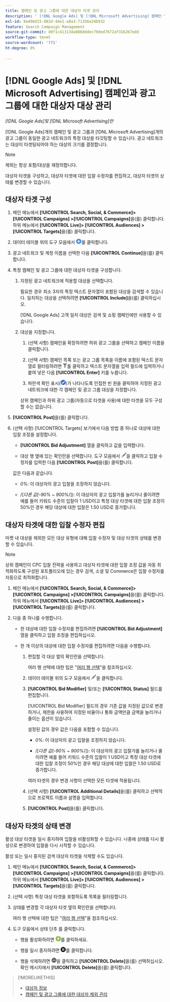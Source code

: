 ```yaml
---
title: 캠페인 및 광고 그룹에 대한 대상자 타겟 관리
description: ' [!DNL Google Ads] 및 [!DNL Microsoft Advertising] 캠페인 및 광고 그룹에 대한 대상 타겟을 구성하고 관리하는 방법을 알아봅니다.'
exl-id: 9a496d15-082d-44e1-a0a3-71356e24b932
feature: Search Campaign Management
source-git-commit: d0f1c413134a0868ddec79ded7672af316267edd
workflow-type: tm+mt
source-wordcount: '771'
ht-degree: 0%

---
```


# [!DNL Google Ads] 및 [!DNL Microsoft Advertising] 캠페인과 광고 그룹에 대한 대상자 대상 관리

*[!DNL Google Ads]및 [!DNL Microsoft Advertising]만*

[!DNL Google Ads]개의 캠페인 및 광고 그룹과 [!DNL Microsoft Advertising]개의 광고 그룹이 동일한 광고 네트워크의 특정 대상을 타깃팅할 수 있습니다. 광고 네트워크는 대상이 타겟팅되어야 하는 대상의 크기를 결정합니다.

>[!NOTE]
>
>제외는 항상 포함/대상을 재정의합니다.

대상자 타겟을 구성하고, 대상자 타겟에 대한 입찰 수정자를 편집하고, 대상자 타겟의 상태를 변경할 수 있습니다.

## 대상자 타겟 구성

1. 메인 메뉴에서 **[!UICONTROL Search, Social, & Commerce]> [!UICONTROL Campaigns] >[!UICONTROL Campaigns]**&#x200B;을(를) 클릭합니다. 하위 메뉴에서 **[!UICONTROL Live]> [!UICONTROL Audiences] >[!UICONTROL Targets]**&#x200B;을(를) 클릭합니다.

1. 데이터 테이블 위의 도구 모음에서 ![만들기](/help/search-social-commerce/assets/add.png "만들기")를 클릭합니다.

1. 광고 네트워크 및 계정 이름을 선택한 다음 **[!UICONTROL Continue]**&#x200B;을(를) 클릭합니다.

1. 특정 캠페인 및 광고 그룹에 대한 대상자 타겟을 구성합니다.

   1. 지정된 광고 네트워크에 적용할 대상을 선택합니다.

      필요한 경우 최소 3자의 특정 텍스트 문자열이 포함된 대상을 검색할 수 있습니다. 일치하는 대상을 선택하려면 **[!UICONTROL Include]**&#x200B;을(를) 클릭하십시오.

      [!DNL Google Ads] 고객 일치 대상은 검색 및 쇼핑 캠페인에만 사용할 수 있습니다.

   1. 대상을 지정합니다.

      1. (선택 사항) 캠페인을 확장하려면 하위 광고 그룹을 선택하고 캠페인 이름을 클릭합니다.

      1. (선택 사항) 캠페인 목록 또는 광고 그룹 목록을 이름에 포함된 텍스트 문자열로 필터링하려면 ![필터](/help/search-social-commerce/assets/filter.png "필터")를 클릭하고 텍스트 문자열을 입력 필드에 입력하거나 붙여 넣은 다음 **[!UICONTROL Enter]** 키를 누릅니다.

      1. 파란색 확인 표시(![Select](/help/search-social-commerce/assets/include.png "Select"))가 나타나도록 인접한 빈 원을 클릭하여 지정된 광고 네트워크에 대한 각 캠페인 및 광고 그룹 대상을 지정합니다.

      상위 캠페인과 하위 광고 그룹(자동으로 타겟을 사용)에 대한 타겟을 모두 구성할 수는 없습니다.

1. **[!UICONTROL Post]**&#x200B;을(를) 클릭합니다.

1. (선택 사항) [!UICONTROL Targets] 보기에서 다음 방법 중 하나로 대상에 대한 입찰 조정을 설정합니다.

   * **[!UICONTROL Bid Adjustment]** 열을 클릭하고 값을 입력합니다.

   * 대상 행 옆에 있는 확인란을 선택합니다. 도구 모음에서 ![편집](/help/search-social-commerce/assets/edit.png "편집")을 클릭하고 입찰 수정자를 입력한 다음 **[!UICONTROL Post]**&#x200B;을(를) 클릭합니다.

   값은 다음과 같습니다.

   * *0%:* 이 대상자의 광고 입찰을 조정하지 않습니다.

   * /[*다른 값(-90% ~ 900%*/]): 이 대상자의 광고 입찰가를 늘리거나 줄이려면 예를 들어 키워드 수준의 입찰이 1 USD이고 특정 대상 타겟에 대한 입찰 조정이 50%인 경우 해당 대상에 대한 입찰은 1.50 USD로 증가합니다.

## 대상자 타겟에 대한 입찰 수정자 편집

마켓 내 대상을 제외한 모든 대상 유형에 대해 입찰 수정자 및 대상 타겟의 상태를 변경할 수 있습니다.

>[!NOTE]
>
>상위 캠페인이 CPC 입찰 전략을 사용하고 대상자 타겟에 대한 입찰 조정 값을 자동 최적화하도록 구성된 포트폴리오에 있는 경우 검색, 소셜 및 Commerce은 입찰 수정자를 자동으로 최적화합니다.

1. 메인 메뉴에서 **[!UICONTROL Search, Social, & Commerce]> [!UICONTROL Campaigns] >[!UICONTROL Campaigns]**&#x200B;을(를) 클릭합니다. 하위 메뉴에서 **[!UICONTROL Live]> [!UICONTROL Audiences] >[!UICONTROL Targets]**&#x200B;을(를) 클릭합니다.

1. 다음 중 하나를 수행합니다.

   * 한 대상에 대한 입찰 수정자를 편집하려면 **[!UICONTROL Bid Adjustment]** 열을 클릭하고 입찰 조정을 편집하십시오.

   * 한 개 이상의 대상에 대한 입찰 수정자를 편집하려면 다음을 수행합니다.

      1. 편집할 각 대상 옆의 확인란을 선택합니다.

         여러 행 선택에 대한 팁은 &quot;[여러 행 선택](/help/search-social-commerce/common-tasks/navigation-editing-selection/multiple-rows-select.md)&quot;을 참조하십시오.

      1. 데이터 테이블 위의 도구 모음에서 ![편집](/help/search-social-commerce/assets/edit.png "편집")을 클릭합니다.

      1. **[!UICONTROL Bid Modifier]** 및/또는 **[!UICONTROL Status]** 필드를 편집합니다.

         [!UICONTROL Bid Modifier] 필드의 경우 기존 값을 지정된 값으로 변경하거나, 제한을 사용하여 지정된 비율이나 통화 금액만큼 금액을 늘리거나 줄이는 옵션이 있습니다.

         설정된 값의 경우 값은 다음을 포함할 수 있습니다.

         * *0%:* 이 대상자의 광고 입찰을 조정하지 않습니다.

         * /[*다른 값(-90% ~ 900%*/]): 이 대상자의 광고 입찰가를 늘리거나 줄이려면 예를 들어 키워드 수준의 입찰이 1 USD이고 특정 대상 타겟에 대한 입찰 조정이 50%인 경우 해당 대상에 대한 입찰은 1.50 USD로 증가합니다.

         여러 타겟의 경우 변경 사항이 선택한 모든 타겟에 적용됩니다.

      1. (선택 사항) **[!UICONTROL Additional Details]**&#x200B;을(를) 클릭하고 선택적으로 프로젝트 이름과 설명을 입력합니다.

      1. **[!UICONTROL Post]**&#x200B;을(를) 클릭합니다.

## 대상자 타겟의 상태 변경

활성 대상 타겟을 일시 중지하여 입찰을 비활성화할 수 있습니다. 나중에 상태를 다시 활성으로 변경하여 입찰을 다시 시작할 수 있습니다.

활성 또는 일시 중지된 검색 대상자 타겟을 삭제할 수도 있습니다.

1. 메인 메뉴에서 **[!UICONTROL Search, Social, & Commerce]> [!UICONTROL Campaigns] >[!UICONTROL Campaigns]**&#x200B;을(를) 클릭합니다. 하위 메뉴에서 **[!UICONTROL Live]> [!UICONTROL Audiences] >[!UICONTROL Targets]**&#x200B;을(를) 클릭합니다.

1. (선택 사항) 특정 대상 타겟을 포함하도록 목록을 필터링합니다.

1. 상태를 변경할 각 대상자 타겟 옆의 확인란을 선택합니다.

   여러 행 선택에 대한 팁은 &quot;[여러 행 선택](/help/search-social-commerce/common-tasks/navigation-editing-selection/multiple-rows-select.md)&quot;을 참조하십시오.

1. 도구 모음에서 상태 단추 를 클릭합니다.

   * 행을 활성화하려면 ![활성화](/help/search-social-commerce/assets/activate.png "활성화")를 클릭하세요.

   * 행을 일시 중지하려면 ![일시 중지](/help/search-social-commerce/assets/pause.png "일시 중지")를 클릭합니다.

   * 행을 삭제하려면 ![추가 작업](/help/search-social-commerce/assets/more.png "추가 작업")을 클릭하고 **[!UICONTROL Delete]**&#x200B;을(를) 선택하십시오. 확인 메시지에서 **[!UICONTROL Delete]**&#x200B;을(를) 클릭합니다.

>[!MORELIKETHIS]
>
>* [대상자 정보](audience-about.md)
>* [캠페인 및 광고 그룹에 대한 대상자 제외 관리](/help/search-social-commerce/campaign-management/campaigns/audience-exclusions-manage.md)
